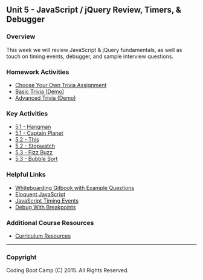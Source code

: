 ## Unit 5 - JavaScript / jQuery Review, Timers, & Debugger

### Overview

This week we will review JavaScript & jQuery fundamentals, as well as touch on timing events, debugger, and sample interview questions.

### Homework Activities

* [Choose Your Own Trivia Assignment](../../../01-Class-Content/05-timers/02-Homework/Instructions/homework-instructions.md)
* [Basic Trivia (Demo)](../../../01-Class-Content/05-timers/02-Homework/Instructions/basic-trivia-demo.mov)
* [Advanced Trivia (Demo)](../../../01-Class-Content/05-timers/02-Homework/Instructions/advanced-trivia-demo.mov)

### Key Activities

* [5.1 - Hangman](../../../01-Class-Content/05-timers/01-Activities/01-Hangman)
* [5.1 - Captain Planet](../../../01-Class-Content/05-timers/01-Activities/02-CaptainPlanet)
* [5.2 - This](../../../01-Class-Content/05-timers/01-Activities/05-This)
* [5.2 - Stopwatch](../../../01-Class-Content/05-timers/01-Activities/10-Stopwatch)
* [5.3 - Fizz Buzz](../../../01-Class-Content/05-timers/01-Activities/16-FizzBuzz)
* [5.3 - Bubble Sort](../../../01-Class-Content/05-timers/01-Activities/13-BubbleSort)

### Helpful Links

* [Whiteboarding Gitbook with Example Questions](https://the-coding-bootcamp.gitbooks.io/whiteboarding-algorithms-and-interview-questions/content/)
* [Eloquent JavaScript](http://eloquentjavascript.net/)
* [JavaScript Timing Events](http://www.w3schools.com/js/js_timing.asp)
* [Debug With Breakpoints](https://developers.google.com/web/tools/chrome-devtools/debug/breakpoints/?hl=en)

### Additional Course Resources

* [Curriculum Resources](https://github.com/coding-boot-camp/curriculum-resources)

- - -

### Copyright

Coding Boot Camp (C) 2015. All Rights Reserved.

